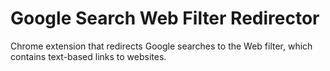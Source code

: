 # Google Search Web Filter Redirector
Chrome extension that redirects Google searches to the Web filter, which contains text-based links to websites.
